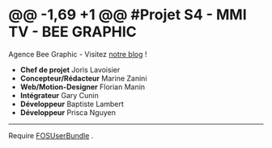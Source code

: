 @@ -1,69 +1 @@
#Projet S4 - MMI  TV - BEE GRAPHIC
========================

Agence Bee Graphic - Visitez [notre blog](http://jorislavoisier.com/blog/) !

* **Chef de projet** Joris Lavoisier
* **Concepteur/Rédacteur** Marine Zanini
* **Web/Motion-Designer** Florian Manin
* **Intégrateur** Gary Cunin
* **Développeur** Baptiste Lambert
* **Développeur** Prisca Nguyen

------------------------

Require [FOSUserBundle](https://github.com/FriendsOfSymfony/FOSUserBundle/blob/master/Resources/doc/index.md) .
